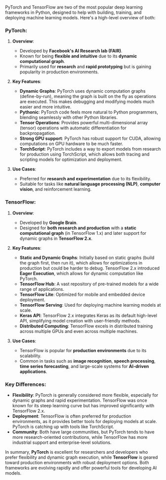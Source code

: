 
PyTorch and TensorFlow are two of the most popular deep learning frameworks in Python, designed to help with building, training, and deploying machine learning models. Here's a high-level overview of both:

### PyTorch:
1. **Overview**:
   - Developed by **Facebook's AI Research lab (FAIR)**.
   - Known for being **flexible and intuitive** due to its **dynamic computational graph**.
   - Primarily used for **research** and **rapid prototyping** but is gaining popularity in production environments.

2. **Key Features**:
   - **Dynamic Graphs**: PyTorch uses dynamic computation graphs (define-by-run), meaning the graph is built on the fly as operations are executed. This makes debugging and modifying models much easier and more intuitive.
   - **Pythonic**: PyTorch code feels more natural to Python programmers, blending seamlessly with other Python libraries.
   - **Tensor Operations**: Provides powerful multi-dimensional array (tensor) operations with automatic differentiation for backpropagation.
   - **Strong GPU support**: PyTorch has robust support for CUDA, allowing computations on GPU hardware to be much faster.
   - **TorchScript**: PyTorch includes a way to export models from research for production using TorchScript, which allows both tracing and scripting models for optimization and deployment.

3. **Use Cases**:
   - Preferred for **research and experimentation** due to its flexibility.
   - Suitable for tasks like **natural language processing (NLP)**, **computer vision**, and reinforcement learning.

### TensorFlow:
1. **Overview**:
   - Developed by **Google Brain**.
   - Designed for **both research and production** with a **static computational graph** (in TensorFlow 1.x) and later support for dynamic graphs in **TensorFlow 2.x**.

2. **Key Features**:
   - **Static and Dynamic Graphs**: Initially based on static graphs (build the graph first, then run it), which allows for optimizations in production but could be harder to debug. TensorFlow 2.x introduced **Eager Execution**, which allows for dynamic computation like PyTorch.
   - **TensorFlow Hub**: A vast repository of pre-trained models for a wide range of applications.
   - **TensorFlow Lite**: Optimized for mobile and embedded device deployment.
   - **TensorFlow Serving**: Used for deploying machine learning models at scale.
   - **Keras API**: TensorFlow 2.x integrates Keras as its default high-level API, simplifying model creation with user-friendly methods.
   - **Distributed Computing**: TensorFlow excels in distributed training across multiple GPUs and even across multiple machines.

3. **Use Cases**:
   - TensorFlow is popular for **production environments** due to its scalability.
   - Common in tasks such as **image recognition**, **speech processing**, **time series forecasting**, and large-scale systems for **AI-driven applications**.

### Key Differences:
- **Flexibility**: PyTorch is generally considered more flexible, especially for dynamic graphs and rapid experimentation. TensorFlow was once known for its steep learning curve but has improved significantly with TensorFlow 2.x.
- **Deployment**: TensorFlow is often preferred for production environments, as it provides better tools for deploying models at scale. PyTorch is catching up with tools like TorchScript.
- **Community**: Both have large communities, but PyTorch tends to have more research-oriented contributions, while TensorFlow has more industrial support and enterprise-level solutions.

In summary, **PyTorch** is excellent for researchers and developers who prefer flexibility and dynamic graph execution, while **TensorFlow** is geared toward production environments with robust deployment options. Both frameworks are evolving rapidly and offer powerful tools for developing AI models.